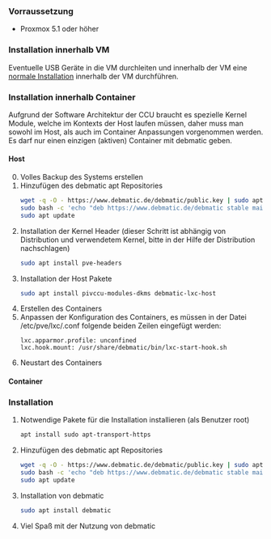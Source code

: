 ### Vorraussetzung

* Proxmox 5.1 oder höher

### Installation innerhalb VM
Eventuelle USB Geräte in die VM durchleiten und innerhalb der VM eine [normale Installation](otheros.md) innerhalb der VM durchführen.

### Installation innerhalb Container
Aufgrund der Software Architektur der CCU braucht es spezielle Kernel Module, welche im Kontexts der Host laufen müssen, daher muss man sowohl im Host, als auch im Container Anpassungen vorgenommen werden.
Es darf nur einen einzigen (aktiven) Container mit debmatic geben.

#### Host
0. Volles Backup des Systems erstellen
1. Hinzufügen des debmatic apt Repositories
   ```bash
   wget -q -O - https://www.debmatic.de/debmatic/public.key | sudo apt-key add -
   sudo bash -c 'echo "deb https://www.debmatic.de/debmatic stable main" > /etc/apt/sources.list.d/debmatic.list'
   sudo apt update
   ```
3. Installation der Kernel Header (dieser Schritt ist abhängig von Distribution und verwendetem Kernel, bitte in der Hilfe der Distribution nachschlagen)
   ```bash 
   sudo apt install pve-headers
   ```
4. Installation der Host Pakete
   ```bash
   sudo apt install pivccu-modules-dkms debmatic-lxc-host
   ```
5. Erstellen des Containers
6. Anpassen der Konfiguration des Containers, es müssen in der Datei /etc/pve/lxc/<Container-ID>.conf folgende beiden Zeilen eingefügt werden:
   ```
   lxc.apparmor.profile: unconfined
   lxc.hook.mount: /usr/share/debmatic/bin/lxc-start-hook.sh
   ```
6. Neustart des Containers

#### Container
### Installation
1. Notwendige Pakete für die Installation installieren (als Benutzer root)
   ```bash
   apt install sudo apt-transport-https
   ```
2. Hinzufügen des debmatic apt Repositories
   ```bash
   wget -q -O - https://www.debmatic.de/debmatic/public.key | sudo apt-key add -
   sudo bash -c 'echo "deb https://www.debmatic.de/debmatic stable main" > /etc/apt/sources.list.d/debmatic.list'
   sudo apt update
   ```
3. Installation von debmatic
   ```bash
   sudo apt install debmatic
   ```
4. Viel Spaß mit der Nutzung von debmatic
